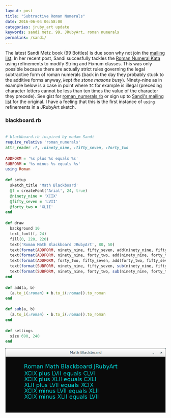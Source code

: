 ```yaml
---
layout: post
title: "Subtractive Roman Numerals"
date: 2016-06-04 06:58:00
categories: jruby_art update
keywords: sandi metz, 99, JRubyArt, roman numerals
permalink: /sandi/
---
```


The latest Sandi Metz book (99 Bottles) is due soon why not join the [mailing list][list]. In her recent post, Sandi succesfully tackles the [Roman Numeral Kata][kata] using refinements to modify String and Fixnum classes. This was only possible because there are actually strict rules governing the legal subtractive form of roman numerals (back in the day they probably stuck to the additive forms anyway, _kept the stone masons busy_). Ninety-nine as in example below is a case in point where `IC` for example is illegal (preceding character letters cannot be less than ten times the value of the character they precede). See gist for [roman_numerals.rb][roman] or sign up to [Sandi's mailing list][list] for the original. I have a feeling that this is the first instance of `using` refinements in a JRubyArt sketch.

### blackboard.rb ###

```ruby

# blackboard.rb inspired by madam Sandi
require_relative 'roman_numerals'
attr_reader :f, :ninety_nine, :fifty_seven, :forty_two

ADDFORM = '%s plus %s equals %s'
SUBFORM = '%s minus %s equals %s'
using Roman

def setup
  sketch_title 'Math Blackboard'
  @f = createFont('Arial', 24, true)
  @ninety_nine = 'XCIX'
  @fifty_seven = 'LVII' 
  @forty_two = 'XLII'
end

def draw
  background 10
  text_font(f, 24)
  fill(0, 220, 220)
  text('Roman Math Blackboard JRubyArt', 80, 50)
  text(format(ADDFORM, ninety_nine, fifty_seven, add(ninety_nine, fifty_seven)), 80, 80)
  text(format(ADDFORM, ninety_nine, forty_two, add(ninety_nine, forty_two)), 80, 105)
  text(format(ADDFORM, forty_two, fifty_seven, add(forty_two, fifty_seven)), 80, 130)
  text(format(SUBFORM, ninety_nine, fifty_seven, sub(ninety_nine, fifty_seven)), 80, 155)
  text(format(SUBFORM, ninety_nine, forty_two, sub(ninety_nine, forty_two)), 80, 180)
end

def add(a, b)
  (a.to_i(:roman) + b.to_i(:roman)).to_roman
end

def sub(a, b)
  (a.to_i(:roman) - b.to_i(:roman)).to_roman
end

def settings
  size 690, 240
end

```

<img src="/assets/roman.png" />

[jruby_art]:https://ruby-processing.github.io/JRubyArt/
[roman]:https://gist.github.com/monkstone/b35b26384976c6e474ebf5a33d7abab7
[list]:http://sandimetz.us3.list-manage.com/track/click?u=1090565ccff48ac602d0a84b4&id=bd938590a4&e=8144e160c6
[kata]:https://github.com/alxndr/exercism/blob/master/ruby/roman-numerals/roman_numerals_test.rb